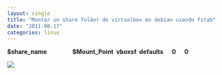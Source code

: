 ```yaml
---
layout: single
title: "Montar un share folder de virtualbox en debian usando fstab"
date: "2011-08-17"
categories: linux
---
```


**$share\_name                  $Mount\_Point  vboxsf  defaults      0      0**

![](https://blogger.googleusercontent.com/tracker/3262098284547378612-9067918641750597268?l=tablondesastre.blogspot.com)
